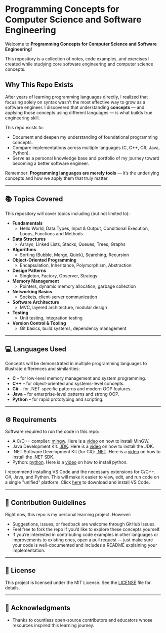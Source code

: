 # Programming Concepts for Computer Science and Software Engineering

Welcome to **Programming Concepts for Computer Science and Software Engineering**!

This repository is a collection of notes, code examples, and exercises I created while studying core software engineering and computer science concepts.

## Why This Repo Exists

After years of learning programming languages directly, I realized that focusing solely on syntax wasn’t the most effective way to grow as a software engineer. I discovered that understanding **concepts** — and applying those concepts using different languages — is what builds true engineering skill.

This repo exists to:
- Document and deepen my understanding of foundational programming concepts.
- Compare implementations across multiple languages (C, C++, C#, Java, Python).
- Serve as a personal knowledge base and portfolio of my journey toward becoming a better software engineer.

Remember: **Programming languages are merely tools** — it’s the underlying concepts and how we apply them that truly matter.

---

## 📚 Topics Covered

This repository will cover topics including (but not limited to):

- **Fundamentals**
  - Hello World, Data Types, Input & Output, Conditional Execution, Loops, Functions and Methods
- **Data Structures**
  - Arrays, Linked Lists, Stacks, Queues, Trees, Graphs
- **Algorithms**
  - Sorting (Bubble, Merge, Quick), Searching, Recursion
- **Object-Oriented Programming**
  - Encapsulation, Inheritance, Polymorphism, Abstraction
- **Design Patterns**
  - Singleton, Factory, Observer, Strategy
- **Memory Management**
  - Pointers, dynamic memory allocation, garbage collection
- **Networking Basics**
  - Sockets, client-server communication
- **Software Architecture**
  - MVC, layered architecture, modular design
- **Testing**
  - Unit testing, integration testing
- **Version Control & Tooling**
  - Git basics, build systems, dependency management

---

## 💻 Languages Used

Concepts will be demonstrated in multiple programming languages to illustrate differences and similarities:

- **C** – for low-level memory management and system programming.
- **C++** – for object-oriented and systems-level concepts.
- **C#** – for .NET-specific patterns and modern OOP features.
- **Java** – for enterprise-level patterns and strong OOP.
- **Python** – for rapid prototyping and scripting.

---

## ⚙️ Requirements

Software required to run the code in this repo:

- A C/C++ compiler: [mingw](https://sourceforge.net/projects/mingw/). Here is a [video](https://youtu.be/-KayVZq1a58?si=jrnrxd5KkpQH5LK5) on how to install MinGW.
- Java Development Kit: [JDK](https://www.oracle.com/java/technologies/downloads/#jdk24-windows). Here is a [video](https://youtu.be/fuXTyRRge3s?si=E5j7YxRx9p8DZXxV) on how to install the JDK.
- .NET Software Development Kit (for C#): [.NET](https://dotnet.microsoft.com/en-us/download). Here is a [video](https://youtu.be/onxL5AohWXQ) on how to install the .NET SDK.
- Python: [python](https://www.python.org/downloads). Here is a [video](https://youtu.be/NES0LRUFMBE?si=UbPPznJs536YZHjn) on how to install python.

I recommend installing VS Code and the necessary extensions for C/C++, C#, Java, and Python. This will make it easier to view, edit, and run code on a single "unified" platform. Click [here](https://code.visualstudio.com/download) to download and install VS Code.

---

## 🚀 Contribution Guidelines

Right now, this repo is my personal learning project. However:
- Suggestions, issues, or feedback are welcome through GitHub Issues.
- Feel free to fork the repo if you’d like to explore these concepts yourself.
- If you’re interested in contributing code examples in other languages or improvements to existing ones, open a pull request — just make sure your code is well-documented and includes a README explaining your implementation.

---

## 📜 License

This project is licensed under the MIT License. See the [LICENSE](LICENSE) file for details.

---

## 🙏 Acknowledgments

- Thanks to countless open-source contributors and educators whose resources inspired this learning journey.
